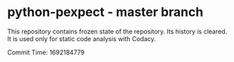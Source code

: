 # python-pexpect - master branch

This repository contains frozen state of the repository.
Its history is cleared. It is used only for static code
analysis with Codacy.

Commit Time: 1692184779